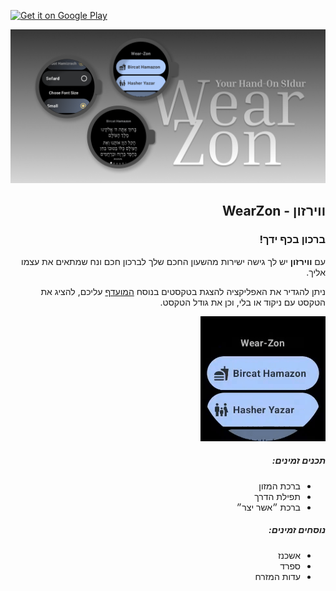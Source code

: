 [![Get it on Google Play](https://img.shields.io/badge/Get%20it%20on-Google%20Play-3DDC84?style=for-the-badge&logo=google-play&logoColor=white)](https://play.google.com/store/apps/details?id=com.yeudaby.wearzon)


<div dir="rtl">

<img src="./assets/gr1024x500.png" alt="play graphic" style="max-height: 300px"/>
<h2>
ווירזון  - WearZon
</h2>
<h3>
ברכון בכף ידך!
</h3>

<p>
עם <b>ווירזון</b> יש לך גישה ישירות מהשעון החכם שלך לברכון חכם ונח שמתאים את עצמו אליך.
</p>

<p>
  ניתן להגדיר את האפליקציה להצגת בטקסטים בנוסח 
  <a href="#nusach">
  המועדף</a> עליכם, להציג את הטקסט עם ניקוד או בלי, וכן את גודל הטקסט.
</p>

 <img src="./assets/videoplayback-ezgif.com-video-to-gif-converter.gif" width="200" height="200" />


<h5>תכנים זמינים:</h5>
<ul>
  <li>ברכת המזון</li>
  <li>תפילת הדרך</li>
  <li>ברכת ״אשר יצר״</li>
</ul>


<h5 id="nusach">נוסחים זמינים:</h5>
<ul>
  <li>אשכנז</li>
  <li>ספרד</li>
  <li>עדות המזרח</li>
</ul>
</div>
